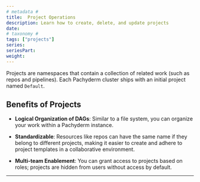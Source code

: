 ```yaml
---
# metadata # 
title:  Project Operations
description: Learn how to create, delete, and update projects
date: 
# taxonomy #
tags: ["projects"]
series:
seriesPart:
weight: 
---
```


Projects are namespaces that contain a collection of related work (such as repos and pipelines). Each Pachyderm cluster ships with an initial project named `Default`.

## Benefits of Projects

- **Logical Organization of DAGs**: Similar to a file system, you can organize your work  within a Pachyderm instance. 
  
- **Standardizable**: Resources like repos can have the same name if they belong to different projects, making it easier to create and adhere to project templates in a collaborative environment. 

- **Multi-team Enablement**: You can grant access to projects based on roles; projects are hidden from users without access by default. 


---